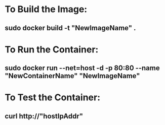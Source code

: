 # To Build the Image:
## sudo docker build -t "NewImageName" .

# To Run the Container:
## sudo docker run --net=host -d -p 80:80 --name "NewContainerName" "NewImageName"
  
# To Test the Container:
## curl http://"hostIpAddr"
